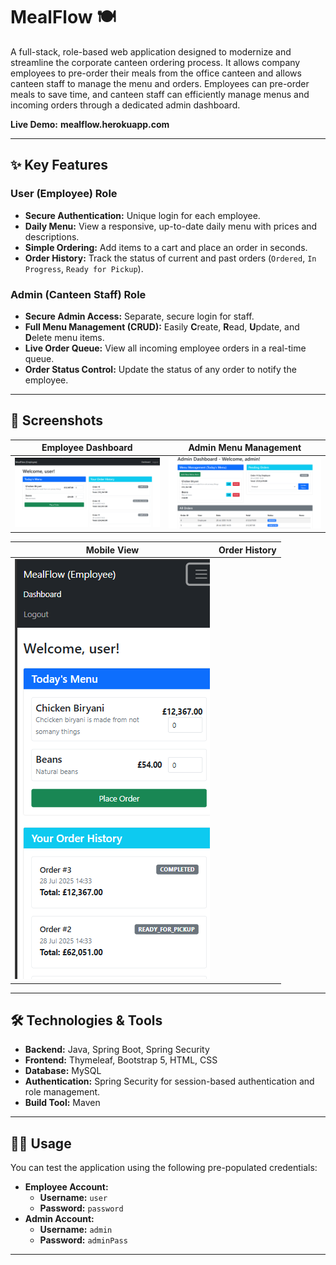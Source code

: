 # MealFlow 🍽️

A full-stack, role-based web application designed to modernize and streamline the corporate canteen ordering process. It allows company employees to pre-order their meals from the office canteen and allows canteen staff to manage the menu and orders. Employees can pre-order meals to save time, and canteen staff can efficiently manage menus and incoming orders through a dedicated admin dashboard.

**Live Demo:** **mealflow.herokuapp.com**

---

## ✨ Key Features

### User (Employee) Role
* **Secure Authentication:** Unique login for each employee.
* **Daily Menu:** View a responsive, up-to-date daily menu with prices and descriptions.
* **Simple Ordering:** Add items to a cart and place an order in seconds.
* **Order History:** Track the status of current and past orders (`Ordered`, `In Progress`, `Ready for Pickup`).

### Admin (Canteen Staff) Role
* **Secure Admin Access:** Separate, secure login for staff.
* **Full Menu Management (CRUD):** Easily **C**reate, **R**ead, **U**pdate, and **D**elete menu items.
* **Live Order Queue:** View all incoming employee orders in a real-time queue.
* **Order Status Control:** Update the status of any order to notify the employee.

---

## 📸 Screenshots

| Employee Dashboard | Admin Menu Management |
| :----------------: | :---------------------: |
| ![Employee Dashboard](https://github.com/Bashmufol/MealFlow/blob/main/src/main/resources/templates/images/user-dashborad-image.png) | ![Admin Menu Management](src/main/resources/templates/images/admin-dashboard-image.png) |

| Mobile View | Order History |
| :----------------: | :---------------------: |
| ![Mobile View](src/main/resources/templates/images/mobile-view.png) |

---

## 🛠️ Technologies & Tools

* **Backend:** Java, Spring Boot, Spring Security
* **Frontend:** Thymeleaf, Bootstrap 5, HTML, CSS
* **Database:** MySQL
* **Authentication:** Spring Security for session-based authentication and role management.
* **Build Tool:** Maven

---

## 🧑‍💻 Usage

You can test the application using the following pre-populated credentials:

* **Employee Account:**
    * **Username:** `user`
    * **Password:** `password`
* **Admin Account:**
    * **Username:** `admin`
    * **Password:** `adminPass`

---
